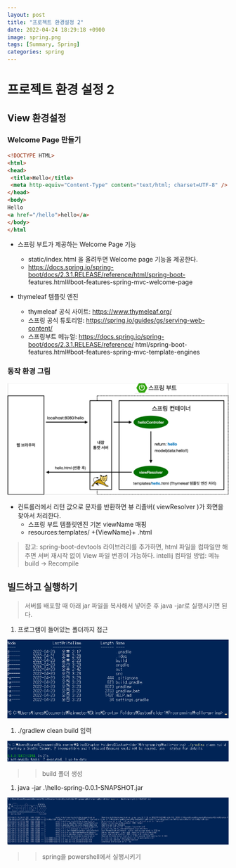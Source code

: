 ```yaml
---
layout: post
title: "프로젝트 환경설정 2"
date: 2022-04-24 18:29:18 +0900
image: spring.png
tags: [Summary, Spring]
categories: spring
---
```


# 프로젝트 환경 설정 2

## View 환경설정

### Welcome Page 만들기

```html
<!DOCTYPE HTML>
<html>
<head>
 <title>Hello</title>
 <meta http-equiv="Content-Type" content="text/html; charset=UTF-8" />
</head>
<body>
Hello
<a href="/hello">hello</a>
</body>
</html
```

- 스프링 부트가 제공하는 Welcome Page 기능
    - static/index.html 을 올려두면 Welcome page 기능을 제공한다.
    - https://docs.spring.io/spring-boot/docs/2.3.1.RELEASE/reference/html/spring-boot-
    features.html#boot-features-spring-mvc-welcome-page

- thymeleaf 템플릿 엔진
    - thymeleaf 공식 사이트: https://www.thymeleaf.org/
    - 스프링 공식 튜토리얼: https://spring.io/guides/gs/serving-web-content/
    - 스프링부트 메뉴얼: https://docs.spring.io/spring-boot/docs/2.3.1.RELEASE/reference/
    html/spring-boot-features.html#boot-features-spring-mvc-template-engines
    

### 동작 환경 그림

![Untitled](../images/projectSetting2.png)

- 컨트롤러에서 리턴 값으로 문자를 반환하면 뷰 리졸버( viewResolver )가 화면을 찾아서 처리한다.
    - 스프링 부트 템플릿엔진 기본 viewName 매핑
    - resources:templates/ +{ViewName}+ .html

> 참고: spring-boot-devtools 라이브러리를 추가하면, html 파일을 컴파일만 해주면 서버 재시작 없이 View 파일 변경이 가능하다.
intellij 컴파일 방법: 메뉴 build → Recompile
> 

## 빌드하고 실행하기

> 서버를 배포할 때 아래 jar 파일을 복사해서 넣어준 후 java -jar로 실행시키면 된다.
> 

1. 프로그램이 들어있는 폴더까지 접근

![Untitled](../images/projectSetting2-1.png)

1. ./gradlew clean build 입력

![Untitled](../images/projectSetting2-2.png)

>> build 폴더 생성

1. java -jar .\hello-spring-0.0.1-SNAPSHOT.jar

![Untitled](../images/projectSetting2-3.png)

>> spring을 powershell에서 실행시키기